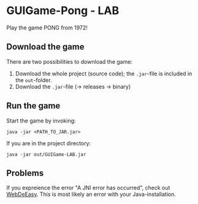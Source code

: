 # GUIGame-Pong - LAB 
Play the game PONG from 1972! 

## Download the game
There are two possibilities to download the game: 
1. Download the whole project (source code); the `.jar`-file is included in the `out`-folder.
2. Download the `.jar`-file (-> releases -> binary)

## Run the game
Start the game by invoking:
``` 
java -jar <PATH_TO_JAR.jar>
```

If you are in the project directory: 
```
java -jar out/GUIGame-LAB.jar
```

## Problems
If you expreience the error "A JNI error has occurred", check out [WebDeEasy](https://webdeasy.de/en/error-a-jni-error-has-occured-how-to-fix-this-java-error/).
This is most likely an error with your Java-installation.

